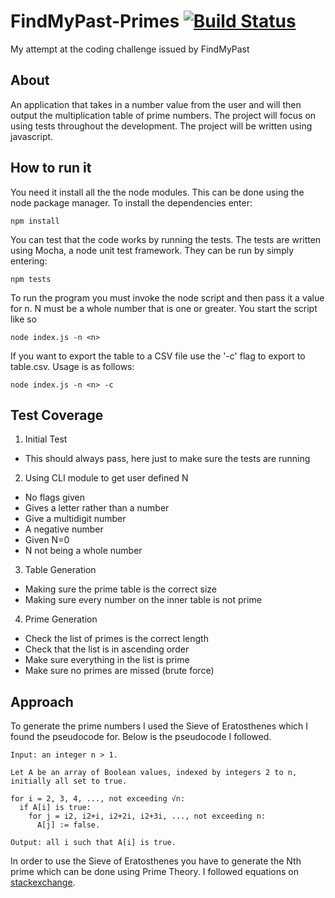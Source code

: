 # FindMyPast-Primes [![Build Status](https://travis-ci.com/gavinhenderson/FindMyPast-Primes.svg?token=zGHzssRv4pwPdCHDq9fz&branch=master)](https://travis-ci.com/gavinhenderson/FindMyPast-Primes)
My attempt at the coding challenge issued by FindMyPast
## About
An application that takes in a number value from the user and will then output the multiplication table of prime numbers. The project will focus on using tests throughout the development. The project will be written using javascript.

## How to run it
You need it install all the the node modules. This can be done using the node package manager. To install the dependencies enter:
```
npm install
```
You can test that the code works by running the tests. The tests are written using Mocha, a node unit test framework. They can be run by simply entering:
```
npm tests
```
To run the program you must invoke the node script and then pass it a value for n. N must be a whole number that is one or greater. You start the script like so
```
node index.js -n <n>
```
If you want to export the table to a CSV file use the '-c' flag to export to table.csv. Usage is as follows:
```
node index.js -n <n> -c

```

## Test Coverage

1. Initial Test
  * This should always pass, here just to make sure the tests are running
2. Using CLI module to get user defined N
  * No flags given
  * Gives a letter rather than a number
  * Give a multidigit number
  * A negative number
  * Given N=0
  * N not being a whole number
3. Table Generation
  * Making sure the prime table is the correct size
  * Making sure every number on the inner table is not prime
4. Prime Generation
  * Check the list of primes is the correct length
  * Check that the list is in ascending order
  * Make sure everything in the list is prime
  * Make sure no primes are missed (brute force)

## Approach

To generate the prime numbers I used the Sieve of Eratosthenes which I found the pseudocode for. Below is the pseudocode I followed.
```
Input: an integer n > 1.

Let A be an array of Boolean values, indexed by integers 2 to n, initially all set to true.

for i = 2, 3, 4, ..., not exceeding √n:
  if A[i] is true:
    for j = i2, i2+i, i2+2i, i2+3i, ..., not exceeding n:
      A[j] := false.

Output: all i such that A[i] is true.
 ```
In order to use the Sieve of Eratosthenes you have to generate the Nth prime which can be done using Prime Theory. I followed equations on [stackexchange](https://math.stackexchange.com/questions/803935/how-do-we-prove-p-n-sim-n-logn-logn-from-the-prime-number-theorem?rq=1).
